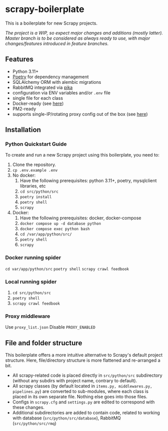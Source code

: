 # scrapy-boilerplate

This is a boilerplate for new Scrapy projects.

*The project is a WIP, so expect major changes and additions (mostly latter).
Master branch is to be considered as always ready to use, with major changes/features introduced in feature branches.*

## Features

- Python 3.11+
- [Poetry](https://github.com/python-poetry/poetry) for dependency management
- SQLAlchemy ORM with alembic migrations
- RabbitMQ integrated via [pika](https://github.com/pika/pika/)
- configuration via ENV variables and/or `.env` file
- single file for each class
- Docker-ready (see [here](#docker))
- PM2-ready
- supports single-IP/rotating proxy config out of the box (see [here](#proxy-middleware))

## Installation

### Python Quickstart Guide
To create and run a new Scrapy project using this boilerplate, you need to:

1. Clone the repository.
2. `cp .env.example .env`
3. No docker:
   1. Have the following prerequisites: python 3.11+, poetry, mysqlclient libraries, etc
   2. `cd src/python/src`
   3. `poetry install`
   4. `poetry shell`
   5. `scrapy`
4. Docker:
   1. Have the following prerequisites: docker, docker-compose
   2. `docker compose up -d database python`
   3. `docker compose exec python bash`
   4. `cd /var/app/python/src/`
   5. `poetry shell`
   6. `scrapy`

### Docker running spider

`cd var/app/python/src`
`poetry shell`
`scrapy crawl feedbook`

### Local running spider
1. `cd src/python/src`
2. `poetry shell`
3. `scrapy crawl feedbook`

### Proxy middleware

Use `proxy_list.json` 
Disable `PROXY_ENABLED`

## File and folder structure

This boilerplate offers a more intuitive alternative to Scrapy's default project structure. Here, file/directory structure is more flattened and re-arranged a bit.

- All scrapy-related code is placed directly in `src/python/src` subdirectory (without any subdirs with project name, contrary to default).
- All scrapy classes (by default located in `items.py, middlewares.py, pipelines.py`) are converted to sub-modules, where each class is placed in its own separate file. Nothing else goes into those files.
- Configs in `scrapy.cfg` and `settings.py` are edited to correspond with these changes.
- Additional subdirectories are added to contain code, related to working with database (`src/python/src/database`), RabbitMQ (`src/python/src/rmq`)
